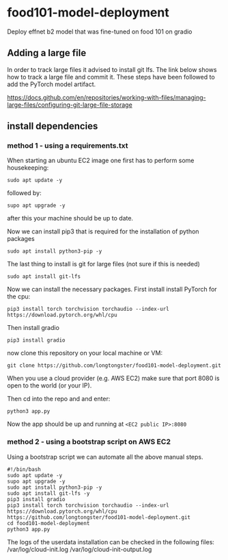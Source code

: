 # food101-model-deployment
Deploy effnet b2 model that was fine-tuned on food 101 on gradio

## Adding a large file

In order to track large files it advised to install git lfs. The link below shows how to track a large file and commit it.
These steps have been followed to add the PyTorch model artifact. 

https://docs.github.com/en/repositories/working-with-files/managing-large-files/configuring-git-large-file-storage

## install dependencies

### method 1 - using a requirements.txt

When starting an ubuntu EC2 image one first has to perform some housekeeping:

`sudo apt update -y`

followed by:

`supo apt upgrade -y`

after this your machine should be up to date. 

Now we can install pip3 that is required for the installation of python packages

`sudo apt install python3-pip -y`

The last thing to install is git for large files (not sure if this is needed)

`sudo apt install git-lfs`

Now we can install the necessary packages. First install install PyTorch for the cpu:

`pip3 install torch torchvision torchaudio --index-url https://download.pytorch.org/whl/cpu`

Then install gradio

`pip3 install gradio`

now clone this repository on your local machine or VM:

`git clone https://github.com/longtongster/food101-model-deployment.git`

When you use a cloud provider (e.g. AWS EC2) make sure that port 8080 is open to the world (or your IP). 

Then cd into the repo and and enter:

`python3 app.py`

Now the app should be up and running at `<EC2 public IP>:8080`

### method 2 - using a bootstrap script on AWS EC2

Using a bootstrap script we can automate all the above manual steps.

```
#!/bin/bash
sudo apt update -y
supo apt upgrade -y
sudo apt install python3-pip -y
sudo apt install git-lfs -y
pip3 install gradio
pip3 install torch torchvision torchaudio --index-url https://download.pytorch.org/whl/cpu
https://github.com/longtongster/food101-model-deployment.git
cd food101-model-deployment
python3 app.py
```

The logs of the userdata installation can be checked in the following files:
/var/log/cloud-init.log
/var/log/cloud-init-output.log
